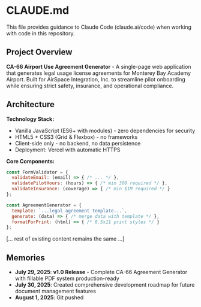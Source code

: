 # CLAUDE.md

This file provides guidance to Claude Code (claude.ai/code) when working with code in this repository.

## Project Overview

**CA-66 Airport Use Agreement Generator** - A single-page web application that generates legal usage license agreements for Monterey Bay Academy Airport. Built for AirSpace Integration, Inc. to streamline pilot onboarding while ensuring strict safety, insurance, and operational compliance.

## Architecture

**Technology Stack:**
- Vanilla JavaScript (ES6+ with modules) - zero dependencies for security
- HTML5 + CSS3 (Grid & Flexbox) - no frameworks
- Client-side only - no backend, no data persistence
- Deployment: Vercel with automatic HTTPS

**Core Components:**
```javascript
const FormValidator = {
  validateEmail: (email) => { /* ... */ },
  validatePilotHours: (hours) => { /* min 300 required */ },
  validateInsurance: (coverage) => { /* min $1M required */ }
};

const AgreementGenerator = {
  template: `...legal agreement template...`,
  generate: (data) => { /* merge data with template */ },
  formatForPrint: (html) => { /* 8.5x11 print styles */ }
};
```

[... rest of existing content remains the same ...]

## Memories

- **July 29, 2025**: **v1.0 Release** - Complete CA-66 Agreement Generator with fillable PDF system production-ready
- **July 30, 2025**: Created comprehensive development roadmap for future document management features
- **August 1, 2025**: Git pushed